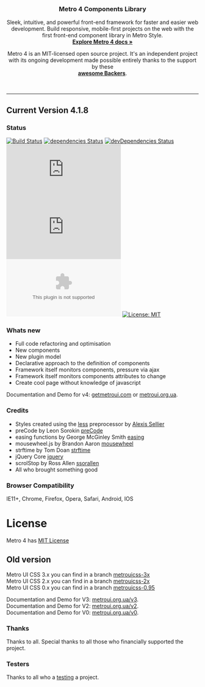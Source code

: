 <p align="center">
  <a href="https://metroui.org.ua/v4/">
    <img src="https://metroui.org.ua/images/logo4.png" alt="">
  </a>

  <h3 align="center">Metro 4 Components Library</h3>

  <p align="center">
    Sleek, intuitive, and powerful front-end framework for faster and easier web development.
 Build responsive, mobile-first projects on the web with the first front-end component library in Metro Style.
    <br>
    <a href="https://metroui.org.ua/"><strong>Explore Metro 4 docs »</strong></a>
  </p>
</p>

<p align="center">
Metro 4 is an MIT-licensed open source project. 
It's an independent project with its ongoing development made possible entirely thanks to the support by these
<br>
<a href="https://github.com/olton/Metro-UI-CSS/blob/master/BACKERS.md"><strong>awesome Backers</strong></a>.
</p>

<br>
<hr>
 
## Current Version 4.1.8

### Status
[![Build Status](https://travis-ci.org/olton/Metro-UI-CSS.svg?branch=master)](https://travis-ci.org/olton/Metro-UI-CSS)
[![dependencies Status](https://david-dm.org/olton/Metro-UI-CSS/status.svg)](https://david-dm.org/olton/Metro-UI-CSS)
[![devDependencies Status](https://david-dm.org/olton/Metro-UI-CSS/dev-status.svg)](https://david-dm.org/olton/Metro-UI-CSS?type=dev)
[![CSS gzip size](http://img.badgesize.io/olton/Metro-UI-CSS/master/build/css/metro-all.min.css?compression=gzip&label=CSS+gzip)](https://github.com/olton/Metro-UI-CSS/blob/master/build/css/metro-all.min.css)
[![JS gzip size](http://img.badgesize.io/olton/Metro-UI-CSS/master/build/js/metro.min.js?compression=gzip&label=JS+gzip)](https://github.com/olton/Metro-UI-CSS/blob/master/build/js/metro.min.js)
[![Icons gzip size](http://img.badgesize.io/olton/Metro-UI-CSS/master/build/mif/metro.woff?compression=gzip&label=Icons+gzip)](https://github.com/olton/Metro-UI-CSS/tree/master/build/mif)
[![License: MIT](https://img.shields.io/badge/License-MIT-blue.svg?style=flat)](https://github.com/olton/Metro-UI-CSS/blob/master/LICENSE)

### Whats new
+ Full code refactoring and optimisation
+ New components
+ New plugin model
+ Declarative approach to the definition of components
+ Framework itself monitors components, pressure via ajax
+ Framework itself monitors components attributes to change
+ Create cool page without knowledge of javascript

 Documentation and Demo for v4: [getmetroui.com](https://getmetroui.com/) or [metroui.org.ua](https://metroui.org.ua/).   

### Credits
- Styles created using the [less](http://lesscss.org) preprocessor by  [Alexis Sellier](https://github.com/cloudhead)
- preCode by Leon Sorokin [preCode](https://github.com/leeoniya/preCode.js)
- easing functions by George McGinley Smith [easing](http://gsgd.co.uk/sandbox/jquery/easing/)
- mousewheel.js by Brandon Aaron [mousewheel](http://brandonaaron.net)
- strftime by Tom Doan [strftime](https://github.com/thdoan/strftime)
- jQuery Core [jquery](https://jquery.com/)
- scrolStop by Ross Allen [ssorallen](https://github.com/ssorallen)
- All who brought something good 

### Browser Compatibility
IE11+, Chrome, Firefox, Opera, Safari, Android, IOS

# License
Metro 4 has [MIT License](http://metroui.org.ua/license.html)

## Old version
Metro UI CSS 3.x you can find in a branch [metrouicss-3x](https://github.com/olton/Metro-UI-CSS/tree/metrouicss-3x)     
Metro UI CSS 2.x you can find in a branch [metrouicss-2x](https://github.com/olton/Metro-UI-CSS/tree/metrouicss-2x)     
Metro UI CSS 0.x you can find in a branch [metrouicss-0.95](https://github.com/olton/Metro-UI-CSS/tree/metrouicss-0.95) 

 Documentation and Demo for V3: [metroui.org.ua/v3](https://metroui.org.ua/v3/).   
 Documentation and Demo for V2: [metroui.org.ua/v2](https://metroui.org.ua/v2/).   
 Documentation and Demo for V0: [metroui.org.ua/v0](https://metroui.org.ua/v0/).   

### Thanks
Thanks to all. Special thanks to all those who financially supported the project.    

### Testers
Thanks to all who a [testing](https://github.com/Pro-Club/MetroCL/blob/master/TESTERS.md) a project. 

